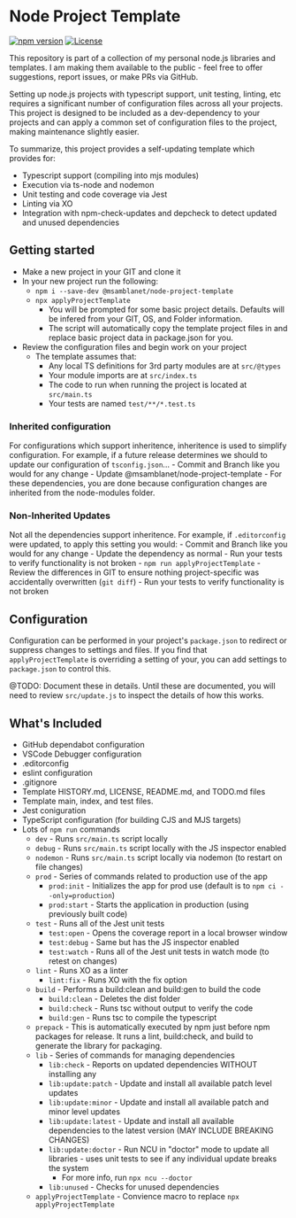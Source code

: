 # Node Project Template
[![npm version](https://badge.fury.io/js/@msamblanet%2Fnode-project-template.svg)](https://badge.fury.io/js/@msamblanet%2Fnode-project-template)
[![License](https://img.shields.io/badge/License-Apache%202.0-blue.svg)](https://opensource.org/licenses/Apache-2.0)

This repository is part of a collection of my personal node.js libraries and templates.  I am making them available to the public - feel free to offer suggestions, report issues, or make PRs via GitHub.

Setting up node.js projects with typescript support, unit testing, linting, etc requires a significant number of configuration files across all your projects.  This project is designed to be included as a dev-dependency to your projects and can apply a common set of configuration files to the project, making maintenance slightly easier.

To summarize, this project provides a self-updating template which provides for:

- Typescript support (compiling into mjs modules)
- Execution via ts-node and nodemon
- Unit testing and code coverage via Jest
- Linting via XO
- Integration with npm-check-updates and depcheck to detect updated and unused dependencies

## Getting started

- Make a new project in your GIT and clone it
- In your new project run the following:
    - ```npm i --save-dev @msamblanet/node-project-template```
    - ```npx applyProjectTemplate```
        - You will be prompted for some basic project details.  Defaults will be infered from your GIT, OS, and Folder information.
        - The script will automatically copy the template project files in and replace basic project data in package.json for you.
- Review the configuration files and begin work on your project
    - The template assumes that:
        - Any local TS definitions for 3rd party modules are at ```src/@types```
        - Your module imports are at ```src/index.ts```
        - The code to run when running the project is located at ```src/main.ts```
        - Your tests are named ```test/**/*.test.ts```

### Inherited configuration

For configurations which support inheritence, inheritence is used to simplify configuration.  For example, if a future release determines we should to update our configuration of ```tsconfig.json```...
    - Commit and Branch like you would for any change
    - Update @msamblanet/node-project-template
    - For these dependencies, you are done because configuration changes are inherited from the node-modules folder.

### Non-Inherited Updates

Not all the dependencies support inheritence.  For example, if ```.editorconfig``` were updated, to apply this setting you would:
    - Commit and Branch like you would for any change
    - Update the dependency as normal
    - Run your tests to verify functionality is not broken
    - ```npm run applyProjectTemplate```
    - Review the differences in GIT to ensure nothing project-specific was accidentally overwritten (```git diff```)
    - Run your tests to verify functionality is not broken

## Configuration

Configuration can be performed in your project's ```package.json``` to redirect or suppress changes to settings and files.  If you find that ```applyProjectTemplate``` is overriding a setting of your, you can add settings to ```package.json``` to control this.

@TODO: Document these in details.  Until these are documented, you will need to review ```src/update.js``` to inspect the details of how this works.

## What's Included

- GitHub dependabot configuration
- VSCode Debugger configuration
- .editorconfig
- eslint configuration
- .gitignore
- Template HISTORY.md, LICENSE, README.md, and TODO.md files
- Template main, index, and test files.
- Jest coniguration
- TypeScript configuration (for building CJS and MJS targets)
- Lots of ```npm run``` commands
    - ```dev``` - Runs ```src/main.ts``` script locally
    - ```debug``` - Runs ```src/main.ts``` script locally with the JS inspector enabled
    - ```nodemon``` - Runs ```src/main.ts``` script locally via nodemon (to restart on file changes)
    - ```prod``` - Series of commands related to production use of the app
      - ```prod:init``` - Initializes the app for prod use (default is to ```npm ci --only=production```)
      - ```prod:start``` - Starts the application in production (using previously built code)
    - ```test``` - Runs all of the Jest unit tests
        - ```test:open``` - Opens the coverage report in a local browser window
        - ```test:debug``` - Same but has the JS inspector enabled
        - ```test:watch``` - Runs all of the Jest unit tests in watch mode (to retest on changes)
    - ```lint``` - Runs XO as a linter
        - ```lint:fix``` - Runs XO with the fix option
    - ```build``` - Performs a build:clean and build:gen to build the code
        - ```build:clean``` - Deletes the dist folder
        - ```build:check``` - Runs tsc without output to verify the code
        - ```build:gen``` - Runs tsc to compile the typescript
    - ```prepack``` - This is automatically executed by npm just before npm packages for release.  It runs a lint, build:check, and build to generate the library for packaging.
    - ```lib``` - Series of commands for managing dependencies
        - ```lib:check``` - Reports on updated dependencies WITHOUT installing any
        - ```lib:update:patch``` - Update and install all available patch level updates
        - ```lib:update:minor``` - Update and install all available patch and minor level updates
        - ```lib:update:latest``` - Update and install all available dependencies to the latest version (MAY INCLUDE BREAKING CHANGES)
        - ```lib:update:doctor``` - Run NCU in "doctor" mode to update all libraries - uses unit tests to see if any individual update breaks the system
            - For more info, run ```npx ncu --doctor```
        - ```lib:unused``` - Checks for unused dependencies
    - ```applyProjectTemplate``` - Convience macro to replace ```npx applyProjectTemplate```
